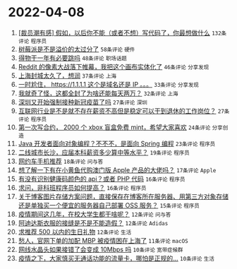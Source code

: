 # 2022-04-08

1. [[裁员潮有感] 假如，以后你不能（或者不想）写代码了，你最想做什么](https://www.v2ex.com/t/845618) `132条评论` `程序员`
1. [树莓派是不是溢价的太过分了](https://www.v2ex.com/t/845631) `58条评论` `硬件`
1. [得物干一年有必要跳吗](https://www.v2ex.com/t/845607) `48条评论` `职场话题`
1. [Reddit 的像素大战落下帷幕，我把这个画布实体化了](https://www.v2ex.com/t/845643) `46条评论` `分享发现`
1. [上海封城太久了，想润](https://www.v2ex.com/t/845680) `37条评论` `上海`
1. [一时尬住， https://1.1.1.1 这个是域名还是 IP 。。。](https://www.v2ex.com/t/845656) `33条评论` `分享发现`
1. [我就奇了怪，这都全封了为啥还能每天两万？](https://www.v2ex.com/t/845678) `32条评论` `上海`
1. [深圳又开始强制接种新冠疫苗了吗](https://www.v2ex.com/t/845671) `27条评论` `深圳`
1. [互联网行业是不是就不存在薪资不高但是稳定可以干到退休的工作岗位？](https://www.v2ex.com/t/845611) `27条评论` `程序员`
1. [第一次写合约， 2000 个 xbox 盲盒免费 mint，希望大家喜欢](https://www.v2ex.com/t/845641) `24条评论` `分享创造`
1. [Java 开发者面向对象编程？不不不，是面向 Spring 编程](https://www.v2ex.com/t/845657) `23条评论` `程序员`
1. [二线城市长沙，应届本科薪资多少算中等水平？](https://www.v2ex.com/t/845705) `19条评论` `程序员`
1. [网约车手机推荐](https://www.v2ex.com/t/845632) `18条评论` `问与答`
1. [想了解一下有在小黄鱼代购澳门版 Apple 产品的大佬吗？](https://www.v2ex.com/t/845628) `17条评论` `Apple`
1. [有没有识别健康码颜色的 api？或者 PHP 代码](https://www.v2ex.com/t/845667) `16条评论` `程序员`
1. [求问，非科班程序员如何提高？](https://www.v2ex.com/t/845665) `16条评论` `程序员`
1. [关于博客图片存储方案问题，直接保存在博客所在服务器、用第三方对象存储还是单独买一个便宜的服务器自己部署 OSS 服务？](https://www.v2ex.com/t/845701) `15条评论` `程序员`
1. [疫情期间这几年，在校大学生都干啥呢？](https://www.v2ex.com/t/845687) `12条评论` `问与答`
1. [阿迪达斯衣服的接缝是不是不能造假？](https://www.v2ex.com/t/845640) `12条评论` `Adidas`
1. [求推荐 500 以内的生日礼物](https://www.v2ex.com/t/845608) `12条评论` `生活`
1. [愁人，官网下单的加配 MBP 被疫情困在上海了](https://www.v2ex.com/t/845694) `11条评论` `macOS`
1. [网线水晶头如果接错了会变成 10Mbps 吗](https://www.v2ex.com/t/845691) `10条评论` `宽带症候群`
1. [疫情之下，大家慎买无通话功能的流量卡，哪怕是正规的...](https://www.v2ex.com/t/845690) `10条评论` `生活`
